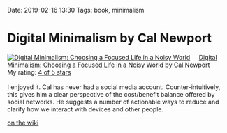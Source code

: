 Date: 2019-02-16 13:30
Tags: book, minimalism

# Digital Minimalism by Cal Newport

<a href="https://www.goodreads.com/book/show/40672036-digital-minimalism" style="float: left; padding-right: 20px"><img border="0" alt="Digital Minimalism: Choosing a Focused Life in a Noisy World" src="https://images.gr-assets.com/books/1549433350m/40672036.jpg" /></a><a href="https://www.goodreads.com/book/show/40672036-digital-minimalism">Digital Minimalism: Choosing a Focused Life in a Noisy World</a> by <a href="https://www.goodreads.com/author/show/147891.Cal_Newport">Cal Newport</a><br/>
My rating: <a href="https://www.goodreads.com/review/show/2712165131">4 of 5 stars</a><br /><br />
I enjoyed it. Cal has never had a social media account. Counter-intuitively, this gives him a clear perspective of the cost/benefit balance offered by social networks. He suggests a number of actionable ways to reduce and clarify how we interact with devices and other people.

[on the wiki](https://rudimentarylathe.org/#Book%3A%20Digital%20Minimalism%20by%20Cal%20Newport)
